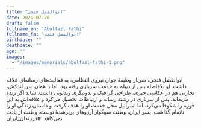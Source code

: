 ```yaml
---
title: "ابوالفضل فتحی"
date: 2024-07-26
draft: false
fullname_en: "Abolfazl Fathi"
fullname_fa: "ابوالفضل فتحی"
birthdate: ""
deathdate: ""
age: ""
images:
  - "/images/memorials/abolfazl-fathi-1.png"
---
```


ابوالفضل فتحی، سرباز وظیفۀ جوان نیروی انتظامی، به فعالیت‌های رسانه‌ای علاقه داشت. او بلافاصله پس از دیپلم به خدمت سربازی رفته بود، اما با همان سن اندکش، تجاربی هم در عکاسی خبری، طراحی گرافیک و تدوینگری ویدئویی داشت.  شاید اگر زنده می‌ماند، پس از سربازی در رشتۀ رسانه و ارتباطات تحصیل می‌کرد و علاقه‌اش به این حوزه را شکوفا می‌کرد. اما اسرائیل محل خدمت او را هدف گرفت و داستان زندگی او را ناتمام گذاشت. 
پسر ایران، وطنت سوگوار آرزوهای پرپرشدۀ توست. وطنت از یادت نمی‌کاهد. 
#فرزندان_ایران